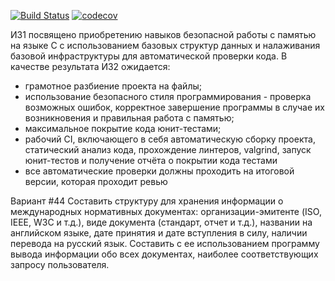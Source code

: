 [![Build Status](https://travis-ci.com/nicknaks/tp_ccplusplus.svg?branch=making-hw-1)](https://travis-ci.com/nicknaks/tp_ccplusplus)
[![codecov](https://codecov.io/gh/nicknaks/tp_ccplusplus/branch/making-hw-1/graph/badge.svg)](https://codecov.io/gh/nicknaks/tp_ccplusplus)

ИЗ1 посвящено приобретению навыков безопасной работы с памятью на языке C с использованием базовых структур данных и налаживания базовой инфраструктуры для автоматической проверки кода. В качестве результата ИЗ2 ожидается:
* грамотное разбиение проекта на файлы;
* использование безопасного стиля программирования - проверка возможных ошибок, корректное завершение программы в случае их возникновения и правильная работа с памятью;
* максимальное покрытие кода юнит-тестами;
* рабочий CI, включающего в себя автоматическую сборку проекта, статический анализ кода, прохождение линтеров, valgrind, запуск юнит-тестов и получение отчёта о покрытии кода тестами
* все автоматические проверки должны проходить на итоговой версии, которая проходит ревью

Вариант #44
Составить структуру для хранения информации о международных нормативных документах: организации-эмитенте (ISO, IEEE, W3C и т.д.), виде документа (стандарт, отчет и т.д.), названии на английском языке, дате принятия и дате вступления в силу, наличии перевода на русский язык. Составить с ее использованием программу вывода информации обо всех документах, наиболее соответствующих запросу пользователя.
